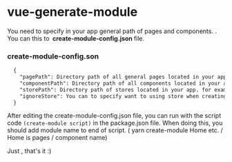 # vue-generate-module

You need to specify in your app general path of pages and components. . You can this to <strong> create-module-config.json </strong> file.

 ### create-module-config.son
 
``` html
  {
    "pagePath": Directory path of all general pages located in your app. (for example: src/pages),
    "componentPath": Directory path of all components located in your app. (for example: src/components),
    "storePath": Directory path of stores located in your app. for example. ( src/stores),
    "ignoreStore": You can to specify want to using store when creating page (default: false) (true - false)
  }
```

After editing the create-module-config.json file, you can run with the script code `(create-module script)` in the package.json file. When doing this, you should add module name to end of script. (  yarn create-module Home etc. / Home is pages / component name)

Just , that's it :)
